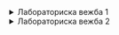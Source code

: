 <details>
    
<summary>Лабораториска вежба 1</summary> 
    
Креирајте нов Spring Boot проект со група mk.finki.ukim.mk и artefactId=lab кој ги има истите зависности како проектот од аудиториските вежби (зависностите може да ги видите во <dependency> тагoвите во pom.xml).
Дефинирајте пакет mk.ukim.finki.wp.lab.model и во него креирајте ја EventBooking класата. Таа треба да содржи:
String eventName,
String attendeeName,
String attendeeAddress и
Long numberOfTickets.
Во mk.ukim.finki.wp.lab.model креирајте Event класа која ќе содржи:
String name,
String description,
double popularityScore,
Креирајте класа EventRepository во пакетот mk.ukim.finki.wp.lab.repository, во која ќе чувате List<Event> иницијализирана со 10 вредности.
Имплементирајте метод public List<Event> findAll(); кој само ќе ја врати листата.
Имплементирајте метод public List<Event> searchEvents(String text); кој ќе направи пребарување низ листата на настани и ќе ги врати оние во чие име или опис се содржи текстот text кој се праќа како аргумент на методот.
Дефинирајте ги следните интерфејси во mk.ukim.finki.wp.lab.service кои ќе ги претставуваат бизнис функционалностите на апликацијата:

public interface EventService {
    List<Event> listAll();
    List<Event> searchEvents(String text);
}
public interface EventBookingService{
    EventBooking placeBooking(String eventName, String attendeeName, String attendeeAddress, int numberOfTickets);
}
Имплементирајте ги сервисите (EventService треба да зависи од EventRepository).
Креирајте сервлет EventListSevlet во пакетот mk.ukim.finki.lab.web и мапирајте го на патеката /. Овој сервлет треба да зависи од EventService и да ги прикаже сите добиени настани од методот listAll(). Овозможете корисникот да избере еден од настаните и за истиот да наведе број на карти што сака да ги нарача. Креирајте по едно радио копче за секој настан каде што вредноста на копчето ќе биде имете на настанот, а текстот кој ќе се прикаже ќе биде во форматот: Name: <event_name>, Description: <event_description>, Rating: <popularity_score>

Прилагодете го фајлот listEvents.html за изгледот на оваа страница.
```
<html>
    <head>
        <meta charset="utf-8">
        <title>Event Booking page - Welcome and choose an Event</title>
        <style type="text/css">
            body {
                width: 800px;
                margin: auto;
            }
        </style>
    </head>
    <body>
        <header>
             <h1>Welcome to our Event Booking App</h1>
        </header>
        <main>
            <h2>Choose an event:</h2>
            <!-- Display radio buttons for each event,
                    the value should be the event name 
                    and the displayed text should be Name: <event_name>, Description: <event_description>, Rating: <popularity_score> -->

             <h2>Choose number of tickets:</h2>
             <input type="number" name="numTickets" min="1" max="10"><br/>
             <br/>
             <input type="submit" value="Submit">
        </main>
    </body>
</html>
```
При избор на настан, треба да ја прикажете резервацијата на корисникот. За оваа цел креирајте сервлет EventBookingServlet мапиран на /eventBooking.

Овој сервлет треба да ја прикажете страната за потврда на резервацијата
Во фолдерот src/main/resources/templates додадете фајл bookingConfirmation.html.

Прилагодете го фајлот bookingConfirmation.html за изгледот на оваа страница.

    <html>
        <head>
            <meta charset="utf-8">
            <title>Booking - Confirmation</title>
            <style type="text/css">
                 body {
                     width: 800px;
                     margin: auto;
                }
                table {
                     width:100%;
                }
                table, td, th {
                    border: 1px solid black;
                    padding: 3px 2px;
                }
           </style>
        </head>
        <body>
           <section>
               <header>
                   <h1>Event Booking page - Booking confirmation </h1>
               </header>
               <table>
                   <tr>
                       <th colspan="2">
                           Your Booking Status
                      </th>
                  </tr>
                   <tr>
                       <td><b>Attendee Name </b></td>
                       <td>Petko Petkov</td>
                  </tr>
                  <tr>
                      <td><b>Client IP Address</b></td>
                      <td>127.0.0.1</td>
                 </tr>
                 <tr>
                     <td><b>Booking for Event</b></td>
                     <td>Oppenheimer</td>
                 </tr>
                 <tr>
                     <td><b>Number of tickets</b></td>
                     <td>2</td>
                 </tr>
             </table>
           </section>
        </body>
    </html>
Да се имплементира можност за пребарување на настаните на почетната страна listEvents.html. Треба да се прикажат само настаните кои ги исполнуваат условите од пребарувањето. Пребарувањето треба да се изврши според два параметри:
настани кои го содржи текстот испратен од страна на корисникот во нивното име
настани кои имаат рејтинг поголем или еднаков на внесената вредност од страна на корисникот

**Дополнително барање** <br>
Да се додаде страна која се прикажува пред почетната страна каде што се прават резервациите и да содржи input поле за внес на име. По внесот, те пренасочува кон почетната страна каде што се прави резервација и најпосле во bookingconfirmation се прикажува тековната резервација како и сите претходни резервации на моменталниот корисник.

</details>

<details>
    <summary>Лабораториска вежба 2</summary>
Спецификација за лабораториската вежба <br>
Во оваа вежба ќе треба да продолжите со работа во рамки на проектот од претходната лабораториска вежба.<br>
Во класата Event додадете уште едно својство, private Long id, кое е уникатно за секој настан. Притоа, id генерирајте за секој настан, како што е направено во рамки на аудиториската вежба.<br>
Додадете класа Location во рамки на пакетот mk.ukim.finki.wp.lab.model. Во истата ќе чувате:<br>
private Long id<br>
private String name<br>
private String address<br>
private String capacity<br>
private String description<br>
Во класата Event додадете врска до класата Location како посебно својство.<br>
private Location location<br>
Креирајте LocationRepository класа во пакетот mk.ukim.finki.wp.lab.repository, и во неа иницијализирајте листа во која ќе има 5 локации. Во рамки на класата напишете и метод public List<Location> findAll() кој ги враќа сите локации што постојат во системот. За секој од настаните иницијализирајте некоја од локациите во атрибутот location.<br>
Во рамки на пакетот mk.ukim.finki.wp.lab.service креирајте интерфејс LocationService како и класа која го имплементира LocationServiceImpl (во impl потпакетот). Нека во овој сервис се креира метод public List<Location> findAll() кој го повикува соодветниот метод од LocationRepository.<br>
Дефинирајте пакет mk.ukim.finki.wp.lab.web.controller и во него креирајте ја EventController класата.<br>
Имплементирајте метод public String getEventsPage(@RequestParam(required = false) String error, Model model) кој само треба да го прикаже погледот на сите настани. Нека одговара на mapping /events. Погледот на сите настани нека биде listEvents.html, со тоа што во него ќе ги направите потребните промени со приказ на името на локацијата, притоа оставајќи ја функционалноста на избирање на настан и број на билети што сака да ги нарача. Дополнително до секој настан додадете две копчиња, едно кое ќе преставува линк за пренасочување кон страницата за едитирање на тој настан, и второто кое ќе овозможи бришење на настанот.<br>
Имплементирајте метод public String saveEvent() кој ќе овозможи додавање на нов настан и кој како request параметри ќе ги прими името на настанот name, описот на настанот description, рејтингот popularityScore и id-то на локацијата кој корисникот ќе го бира од паѓачко мени (<select> таг). Нека одговара на mapping /events/add, и при успешно додаден настан нека редиректира кон погледот со сите настани.<br>
Имплементирајте метод public String editEvent(@PathVariable Long eventId) кој ќе овозможи ажурирање на настаните кој како request параметри ќе ги прими името на настанот name, описот на настанот description, рејтингот popularityScore и id-то на локацјата кој корисникот ќе го бира од паѓачко мени (<select> таг). Како предефинирани вредности на сите полиња треба да се земат од настанот што се уредува. Нека одговара на mapping /events/edit/{eventId} каде eventId е id-то на настанот што се уредува и при успешно ажурирање нека редиректира кон погледот со сите настани.
Имплементирајте метод public String deleteEvent(@PathVariable Long id). Нека одговара на mapping /evnts/delete/{id}, и при успешно избришан настан од листата повторно нека ја прикажува листата со настани.<br>
Внимавајте како ќе бидат анотирани методите од барањето 6, зависно нивната функционалност.<br>
Имајќи ги предвид методите на web слојот кои треба да ги имплементирате, креирајте ги сите потребни методи во рамки на сервисниот слој.<br>
Имајќи ги предвид методите на service слојот кои треба да ги имплементирате, креирајте ги сите потребни методи во рамки на repository слојот.<br>
Креирајте страна add-event.html, која треба да прикажува форма за додавање на нов настан. Истата форма би требало да се употреби и за едитирање на настан, при што за еден настан може да ги менуваме само името, описот и локацијата (за ова може да искористите готов html template или пак оној од проектот од аудиториски вежби, што соодветно ќе го прилагодите). Дополнително, имајте предвид дека за локацијата би имале <select> таг, односно ќе може да избираме од листа со сите локации.<br>
Во рамки на listEvents.html, додадете копчe за бришење на настан и копче за едитирање на настан (во рамки на секој item во листата). Дополнително, додадете копче за додавање на нов настан кон листата (слично како што се прави во рамки на аудиториската вежба).<br>
До овој момент треба да имате целосна функционалност на прикажување на сите настани во листата, како и бришење на еден настан од истата. Повторно, потребно е да ја надополните EventController класата.<br>
Имплементирајте метод public String getEditEventForm(), кој одговара на mapping /events/edit-form/{id}. Направете ги сите потребни промени во дефиницијата на методот за да го овозможите ова. Овој метод треба да ја прикаже add-event.html страната. Кога едитираме настан, потребно е во рамки на формата да се прикажуваат неговите моментални податоци (слично како во проектот од аудиториската вежба). Дополнително, доколку се пристапи патеката /events/edit-form/{id}, со id за кое нема настан во рамки на листата, нека се направи редирект кон листата со настани, при што ќе се прикаже и порака за грешка.<br>
Имплементирајте метод public String getAddEventPage(), кој одговара на mapping /events/add-form и ја прикажува add-event.html страната.<br>
Формата која се наоѓа на add-event.html страната, ќе прави POST барање кон EventController, со што ќе овозможите креирање на нов настан или пак едитирање на настан.<br>
Функционалноста на сервлетот EventBookingServlet при додавање на нова нарачка, заменете ја со контролер (EventBookingController) во кој ќе овозможете креирање на нова резервација и приказ на страницата со потврда на резервацијата.<br>
При тестирање проверете<br>
дали успешно ја прикажувате листата со настани<br>
дали можете да креирате нов настан, да едитирате настан и да избришете настан<br>
дали работат функционалностите од претходната вежба, односно успешно стигате до потврда за резервацијата<br>
дали успешно ја прикажувате резервацијата на моменталниот корисник <br>
Дополнително барање: Во табелата со сите настани да се додаде копче Details и при клик да се прикажат деталите за настанот, како и сите резервации кои се направени за тој настан.
</details>
